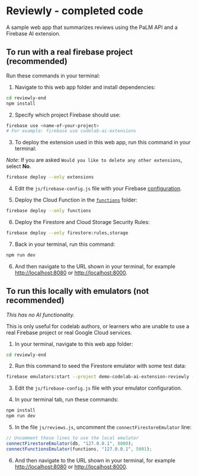 # Reviewly - completed code

A sample web app that summarizes reviews using the PaLM API and a Firebase AI extension.

## To run with a real firebase project (recommended)

Run these commands in your terminal:

1. Navigate to this web app folder and install dependencies:

```sh
cd reviewly-end
npm install
```

2. Specify which project Firebase should use:

```sh
firebase use <name-of-your-project>
# For example: firebase use codelab-ai-extensions
```

3. To deploy the extension used in this web app, run this command in your terminal:

_Note_: If you are asked `Would you like to delete any other extensions`, select **No**.

```sh
firebase deploy --only extensions
```

4. Edit the `js/firebase-config.js` file with your Firebase [configuration](https://console.firebase.google.com/u/0/project/_/settings/general).

5. Deploy the Cloud Function in the [`functions`](./functions/) folder:

```sh
firebase deploy --only functions
```

6. Deploy the Firestore and Cloud Storage Security Rules:

```sh
firebase deploy --only firestore:rules,storage
```

7. Back in your terminal, run this command:

```sh
npm run dev
```

6. And then navigate to the URL shown in your terminal, for example [http://localhost:8080](http://localhost:8080) or [http://localhost:8000](http://localhost:8000).

## To run this locally with emulators (not recommended)

_This has no AI functionality._

This is only useful for codelab authors, or learners who are unable to use a real Firebase project or real Google Cloud services.

1. In your terminal, navigate to this web app folder:

```sh
cd reviewly-end
```

2. Run this command to seed the Firestore emulator with some test data:

```sh
firebase emulators:start --project demo-codelab-ai-extension-reviewly --import=../firestore-export/
```

3. Edit the `js/firebase-config.js` file with your emulator configuration.

4. In your terminal tab, run these commands:

```sh
npm install
npm run dev
```

5. In the file `js/reviews.js`, uncomment the `connectFirestoreEmulator` line:

```js
// Uncomment these lines to use the local emulator
connectFirestoreEmulator(db, "127.0.0.1", 8080);
connectFunctionsEmulator(functions, "127.0.0.1", 5001);
```

6. And then navigate to the URL shown in your terminal, for example [http://localhost:8080](http://localhost:8080) or [http://localhost:8000](http://localhost:8000).
